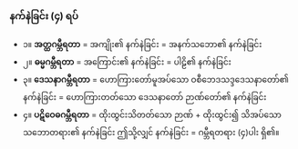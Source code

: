 ### နက်နဲခြင်း (၄) ရပ်

- ၁။ **အတ္ထဂမ္ဘီရတာ** = အကျိုး၏ နက်နဲခြင်း = အနက်သဘော၏ နက်နဲခြင်း
- ၂။ **ဓမ္မဂမ္ဘီရတာ** = အကြောင်း၏ နက်နဲခြင်း = ပါဠိ၏ နက်နဲခြင်း
- ၃။ **ဒေသနာဂမ္ဘီရတာ** = ဟောကြားတော်မူအပ်သော ဝစီဘေဒသဒ္ဒဒေသနာတော်၏ နက်နဲခြင်း = ဟောကြားတတ်သော ဒေသနာတော် ဉာဏ်တော်၏ နက်နဲခြင်း
- ၄။ **ပဋိဝေဓဂမ္ဘီရတာ** = ထိုးထွင်းသိတတ်သော ဉာဏ် + ထိုးထွင်း၍ သိအပ်သော သဘောတရား၏ နက်နဲခြင်း ဤသို့လျှင် နက်နဲခြင်း = ဂမ္ဘီရတရား (၄)ပါး ရှိ၏။